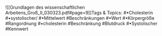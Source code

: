 
![[Grundlagen des wissenschaftlichen Arbeitens_Groß_II_030323.pdf#page=9]]Tags & Topics:
   #•Cholesterin
   #•systolischer/
   #•Mittelwert
   #Beschränkungen
   #•Wert
   #•Körpergröße
   #Rangordnung
   #•cholesterin
   #Beschränkung
   #Blutdruck
   #•Systolischer
   #Kennwert